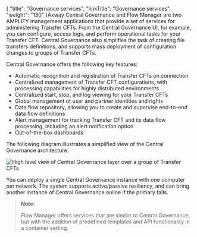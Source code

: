 {
    "title": "Governance services",
    "linkTitle": "Governance services",
    "weight": "130"
}<span class="mc-variable axway_variables.Company_Name variable">Axway</span> <span class="mc-variable Primary.CG or_UM variable">Central Governance</span> and Flow Manager are two <span class="mc-variable axway_variables.Platform_or_Suite_Long_Name variable">AMPLIFY</span> management applications that provide a set of services for administering Transfer CFTs. From the <span class="mc-variable Primary.CG or_UM variable">Central Governance</span> UI, for example, you can configure, access logs, and perform operational tasks for your <span class="mc-variable axway_variables.Component_Short_Name variable">Transfer CFT</span>. Central Governance also simplifies the task of creating file transfers definitions, and supports mass deployment of configuration changes to groups of <span class="mc-variable axway_variables.Component_Short_Name variable">Transfer CFT</span>s.

<span class="mc-variable Primary.CG or_UM variable">Central Governance</span> offers the following key features:

-   Automatic recognition and registration of <span class="mc-variable axway_variables.Component_Short_Name variable">Transfer CFT</span>s on connection
-   Centralized management of <span class="mc-variable axway_variables.Component_Short_Name variable">Transfer CFT</span> configurations, with processing capabilities for highly distributed environments
-   Centralized start, stop, and log viewing for your <span class="mc-variable axway_variables.Component_Short_Name variable">Transfer CFT</span>s
-   Global management of user and partner identities and rights
-   Data flow repository, allowing you to create and supervise end-to-end data flow definitions
-   Alert management for tracking <span class="mc-variable axway_variables.Component_Short_Name variable">Transfer CFT</span> and its data flow processing, including an alert notification option
-   Out-of-the-box dashboards

The following diagram illustrates a simplified view of the <span class="mc-variable Primary.CG or_UM variable">Central Governance</span> architecture.

<img src="/Images/TransferCFT/2013_g_CG_architecture_draft1.png" class="mediumWidth" alt="High level view of Central Governance layer over a group of Transfer CFTs" />

You can deploy a single Central Governance instance with one computer per network. The system supports active/passive resiliency, and can bring another instance of Central Governance online if the primary fails.

> **Note:**
>
> Flow Manager offers services that are similar to Central Governance, but with the addition of predefined templates and API functionality in a container setting.
